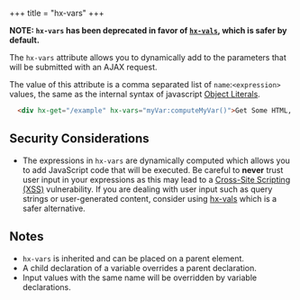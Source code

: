 +++
title = "hx-vars"
+++

**NOTE: `hx-vars` has been deprecated in favor of [`hx-vals`](@/attributes/hx-vals.md), which is safer by default.**

The `hx-vars` attribute allows you to dynamically add to the parameters that will be submitted with an AJAX request.  

The value of this attribute is a comma separated list of `name`:`<expression>` values, the same as the internal
syntax of javascript [Object Literals](https://developer.mozilla.org/en-US/docs/Web/JavaScript/Guide/Grammar_and_types#Object_literals).

```html
  <div hx-get="/example" hx-vars="myVar:computeMyVar()">Get Some HTML, Including A Dynamic Value in the Request</div>
```

## Security Considerations

* The expressions in `hx-vars` are dynamically computed which allows you to add JavaScript code that will be executed. Be careful to **never** trust user input in your expressions as this may lead to a [Cross-Site Scripting (XSS)](https://owasp.org/www-community/attacks/xss/) vulnerability. If you are dealing with user input such as query strings or user-generated content, consider using [hx-vals](@/attributes/hx-vals.md) which is a safer alternative.

## Notes

* `hx-vars` is inherited and can be placed on a parent element.
* A child declaration of a variable overrides a parent declaration.
* Input values with the same name will be overridden by variable declarations.
